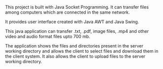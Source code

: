 This project is built with Java Socket Programming. It can transfer files among computers which are connected in the same network.

It provides user interface created with Java AWT and Java Swing. 

This java application can transfer .txt, .pdf, image files, .mp4 and other video and audio format files upto 700 mb.

The application shows the files and directories present in the server working directory and allows the client to select files and download them in the client system. It also allows the client to upload files to the server working directory.
